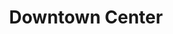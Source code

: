 ---
title: "Downtown Center"
url: /santo-domingo/downtown-center-avenida-nunez-de-caceres/
shop: Einkaufszentrum
---